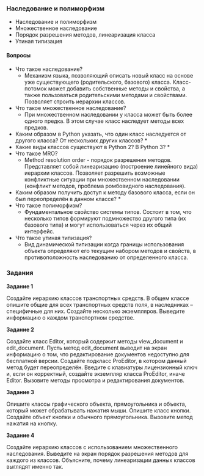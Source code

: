 ### Наследование и полиморфизм

* Наследование и полиморфизм
* Множественное наследование
* Порядок разрешения методов, линеаризация класса
* Утиная типизация

#### Вопросы

* Что такое наследование?
  * Механизм языка, позволяющий описать новый класс на основе уже существующего (родительского, базового) класса.
  Класс-потомок может добавить собственные методы и свойства, а также пользоваться родительскими методами и свойствами.
  Позволяет строить иерархии классов.
* Что такое множественное наследование?
  * При множественном наследовании у класса может быть более одного предка. В этом случае класс наследует методы всех
  предков.
* Каким образом в Python указать, что один класс наследуется от другого класса? От нескольких других классов?
  * 
* Какие виды классов существуют в Python 2? В Python 3?
  * 
* Что такое MRO?
  * Method resolution order - порядок разрешения методов. Представляет собой линеаризацию (построение линейного вида)
  иерархии классов. Позволяет разрешить возможные конфликтные ситуации при множественном наследовании (конфликт методов,
   проблема ромбовидного наследования).
* Каким образом получить доступ к методу базового класса, если он был переопределён в данном классе?
  * 
* Что такое полиморфизм?
  * Фундаментальное свойство системы типов. Состоит в том, что несколько типов формируют подмножество другого типа (их 
  базового типа) и могут использоваться через их общий интерфейс.
* Что такое утиная типизация?
  * Вид динамической типизации когда границы использования объекта определяют его текущим набором методов и свойств, в 
  противоположность наследованию от определенного класса.

### Задания

**Задание 1**

Создайте иерархию классов транспортных средств. В общем классе опишите общие для всех транспортных средств поля, в
наследниках – специфичные для них. Создайте несколько экземпляров. Выведите информацию о каждом транспортном средстве.

**Задание 2**

Создайте класс Editor, который содержит методы view_document и edit_document. Пусть метод edit_document выводит на
экран информацию о том, что редактирование документов недоступно для бесплатной версии. Создайте подкласс ProEditor, в
котором данный метод будет переопределён. Введите с клавиатуры лицензионный ключ и, если он корректный, создайте
экземпляр класса ProEditor, иначе Editor. Вызовите методы просмотра и редактирования документов.

**Задание 3**

Опишите классы графического объекта, прямоугольника и объекта, который может обрабатывать нажатия мыши. Опишите класс
кнопки. Создайте объект кнопки и обычного прямоугольника. Вызовите метод нажатия на кнопку.

**Задание 4**

Создайте иерархию классов с использованием множественного наследования. Выведите на экран порядок разрешения методов
для каждого из классов. Объясните, почему линеаризации данных классов выглядят именно так.